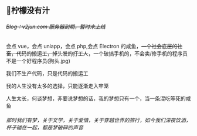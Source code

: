 ## 🍋柠檬没有汁

###### ~~Blog：v2jun.com 服务器到期，暂时未上线~~

会点 vue，会点 uniapp，会点 php,会点 Electron 的咸鱼，~~一个社会底层的社畜，代码的搬运工，掉头发的打工人~~，一个破搞手机的，不会卖/修手机的程序员不是一个好程序员(狗头.jpg)

我们不生产代码，只是代码的搬运工



我的人生没有太多的选择，只能逐渐走入牢笼

人生太长，何谈梦想，非要说梦想的话，我的梦想只有一个，当一条混吃等死的咸鱼

###### 那时我们有梦，关于文学，关于爱情，关于穿越世界的旅行，如今我们深夜饮酒，杯子碰在一起，都是梦破碎的声音
###
